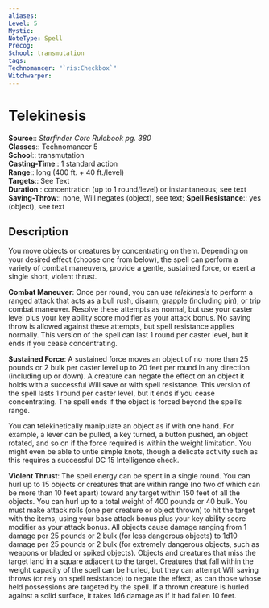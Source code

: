 ```yaml
---
aliases: 
Level: 5
Mystic: 
NoteType: Spell
Precog: 
School: transmutation 
tags: 
Technomancer: "`ris:Checkbox`"
Witchwarper: 
---
```


# Telekinesis

**Source**:: _Starfinder Core Rulebook pg. 380_  
**Classes**:: Technomancer 5  
**School**:: transmutation  
**Casting-Time**:: 1 standard action  
**Range**:: long (400 ft. + 40 ft./level)  
**Targets**:: See Text  
**Duration**:: concentration (up to 1 round/level) or instantaneous; see text  
**Saving-Throw**:: none, Will negates (object), see text;
**Spell Resistance**:: yes (object), see text

## Description

You move objects or creatures by concentrating on them. Depending on your desired effect (choose one from below), the spell can perform a variety of combat maneuvers, provide a gentle, sustained force, or exert a single short, violent thrust.

**Combat Maneuver**: Once per round, you can use _telekinesis_ to perform a ranged attack that acts as a bull rush, disarm, grapple (including pin), or trip combat maneuver. Resolve these attempts as normal, but use your caster level plus your key ability score modifier as your attack bonus. No saving throw is allowed against these attempts, but spell resistance applies normally. This version of the spell can last 1 round per caster level, but it ends if you cease concentrating.

**Sustained Force**: A sustained force moves an object of no more than 25 pounds or 2 bulk per caster level up to 20 feet per round in any direction (including up or down). A creature can negate the effect on an object it holds with a successful Will save or with spell resistance. This version of the spell lasts 1 round per caster level, but it ends if you cease concentrating. The spell ends if the object is forced beyond the spell’s range.

You can telekinetically manipulate an object as if with one hand. For example, a lever can be pulled, a key turned, a button pushed, an object rotated, and so on if the force required is within the weight limitation. You might even be able to untie simple knots, though a delicate activity such as this requires a successful DC 15 Intelligence check.

**Violent Thrust**: The spell energy can be spent in a single round. You can hurl up to 15 objects or creatures that are within range (no two of which can be more than 10 feet apart) toward any target within 150 feet of all the objects. You can hurl up to a total weight of 400 pounds or 40 bulk. You must make attack rolls (one per creature or object thrown) to hit the target with the items, using your base attack bonus plus your key ability score modifier as your attack bonus. All objects cause damage ranging from 1 damage per 25 pounds or 2 bulk (for less dangerous objects) to 1d10 damage per 25 pounds or 2 bulk (for extremely dangerous objects, such as weapons or bladed or spiked objects). Objects and creatures that miss the target land in a square adjacent to the target. Creatures that fall within the weight capacity of the spell can be hurled, but they can attempt Will saving throws (or rely on spell resistance) to negate the effect, as can those whose held possessions are targeted by the spell. If a thrown creature is hurled against a solid surface, it takes 1d6 damage as if it had fallen 10 feet.
